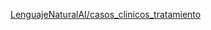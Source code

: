 [LenguajeNaturalAI/casos_clinicos_tratamiento](https://huggingface.co/datasets/LenguajeNaturalAI/casos_clinicos_tratamiento?row=21)